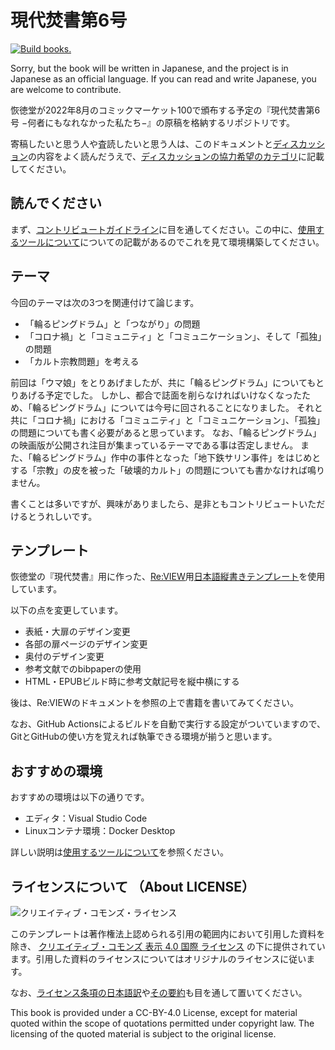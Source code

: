 # 現代焚書第6号

[![Build books.](https://github.com/huideyeren/XiandaiFenshuVol6/actions/workflows/jobs.yml/badge.svg)](https://github.com/huideyeren/XiandaiFenshuVol6/actions/workflows/jobs.yml)

Sorry, but the book will be written in Japanese, and the project is in Japanese as an official language. If you can read and write Japanese, you are welcome to contribute.

恢徳堂が2022年8月のコミックマーケット100で頒布する予定の『現代焚書第6号 −何者にもなれなかった私たち−』の原稿を格納するリポジトリです。

寄稿したいと思う人や査読したいと思う人は、このドキュメントと[ディスカッション](https://github.com/huidetang/XiandaiFenshuVol6/discussions)の内容をよく読んだうえで、[ディスカッションの協力希望のカテゴリ](https://github.com/huidetang/XiandaiFenshuVol6/discussions/categories/%E5%8D%94%E5%8A%9B%E5%B8%8C%E6%9C%9B)に記載してください。

## 読んでください

まず、[コントリビュートガイドライン](https://github.com/huidetang/XiandaiFenshuVol6/wiki/%E3%82%B3%E3%83%B3%E3%83%88%E3%83%AA%E3%83%93%E3%83%A5%E3%83%BC%E3%83%88%E3%82%AC%E3%82%A4%E3%83%89%E3%83%A9%E3%82%A4%E3%83%B3)に目を通してください。この中に、[使用するツールについて](https://github.com/huidetang/XiandaiFenshuVol6/wiki/%E4%BD%BF%E7%94%A8%E3%81%99%E3%82%8B%E3%83%84%E3%83%BC%E3%83%AB%E3%81%AB%E3%81%A4%E3%81%84%E3%81%A6)についての記載があるのでこれを見て環境構築してください。

## テーマ

今回のテーマは次の3つを関連付けて論じます。

- 「輪るピングドラム」と「つながり」の問題
- 「コロナ禍」と「コミュニティ」と「コミュニケーション」、そして「孤独」の問題
- 「カルト宗教問題」を考える

前回は「ウマ娘」をとりあげましたが、共に「輪るピングドラム」についてもとりあげる予定でした。
しかし、都合で誌面を削らなければいけなくなったため、「輪るピングドラム」については今号に回されることになりました。
それと共に「コロナ禍」における「コミュニティ」と「コミュニケーション」、「孤独」の問題についても書く必要があると思っています。
なお、「輪るピングドラム」の映画版が公開され注目が集まっているテーマである事は否定しません。
また、「輪るピングドラム」作中の事件となった「地下鉄サリン事件」をはじめとする「宗教」の皮を被った「破壊的カルト」の問題についても書かなければ鳴りません。

書くことは多いですが、興味がありましたら、是非ともコントリビュートいただけるとうれしいです。

## テンプレート

恢徳堂の『現代焚書』用に作った、[Re:VIEW](https://github.com/kmuto/review)用[日本語縦書きテンプレート](https://github.com/huidetang/XiandaiFenshuTemplate)を使用しています。

以下の点を変更しています。

- 表紙・大扉のデザイン変更
- 各部の扉ページのデザイン変更
- 奥付のデザイン変更
- 参考文献でのbibpaperの使用
- HTML・EPUBビルド時に参考文献記号を縦中横にする

後は、Re:VIEWのドキュメントを参照の上で書籍を書いてみてください。

なお、GitHub Actionsによるビルドを自動で実行する設定がついていますので、GitとGitHubの使い方を覚えれば執筆できる環境が揃うと思います。

## おすすめの環境

おすすめの環境は以下の通りです。

- エディタ：Visual Studio Code
- Linuxコンテナ環境：Docker Desktop

詳しい説明は[使用するツールについて](https://github.com/huidetang/XiandaiFenshuVol6/wiki/%E4%BD%BF%E7%94%A8%E3%81%99%E3%82%8B%E3%83%84%E3%83%BC%E3%83%AB%E3%81%AB%E3%81%A4%E3%81%84%E3%81%A6)を参照ください。

## ライセンスについて （About LICENSE）

![クリエイティブ・コモンズ・ライセンス](https://i.creativecommons.org/l/by/4.0/88x31.png)

このテンプレートは著作権法上認められる引用の範囲内において引用した資料を除き、 [クリエイティブ・コモンズ 表示 4.0 国際 ライセンス](http://creativecommons.org/licenses/by/4.0/) の下に提供されています。引用した資料のライセンスについてはオリジナルのライセンスに従います。

なお、[ライセンス条項の日本語訳](https://creativecommons.org/licenses/by/4.0/legalcode.ja)や[その要約](https://creativecommons.org/licenses/by/4.0/deed.ja)も目を通して置いてください。

This book is provided under a CC-BY-4.0 License, except for material quoted within the scope of quotations permitted under copyright law. The licensing of the quoted material is subject to the original license.
